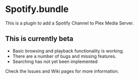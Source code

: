 # Spotify.bundle

This is a plugin to add a Spotify Channel to Plex Media Server. 

## This is currently beta
* Basic browsing and playback functionality is working.  
* There are a number of bugs and missing features.  
* Searching has not yet been implemented  


Check the Issues and Wiki pages for more information.
